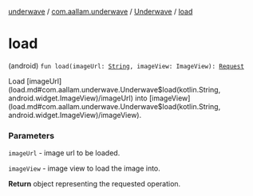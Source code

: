 [underwave](../../index.md) / [com.aallam.underwave](../index.md) / [Underwave](index.md) / [load](./load.md)

# load

(android) `fun load(imageUrl: `[`String`](https://kotlinlang.org/api/latest/jvm/stdlib/kotlin/-string/index.html)`, imageView: ImageView): `[`Request`](../../com.aallam.underwave.load/-request/index.md)

Load [imageUrl](load.md#com.aallam.underwave.Underwave$load(kotlin.String, android.widget.ImageView)/imageUrl) into [imageView](load.md#com.aallam.underwave.Underwave$load(kotlin.String, android.widget.ImageView)/imageView).

### Parameters

`imageUrl` - image url to be loaded.

`imageView` - image view to load the image into.

**Return**
object representing the requested operation.

